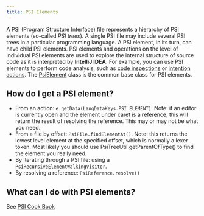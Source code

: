 ```yaml
---
title: PSI Elements
---
```


A PSI (Program Structure Interface) file represents a hierarchy of PSI elements (so-called _PSI trees_). A single PSI file may include several PSI trees in a particular programming language. A PSI element, in its turn, can have child PSI elements.
PSI elements and operations on the level of individual PSI elements are used to explore the internal structure of source code as it is interpreted by **IntelliJ IDEA**. For example, you can use PSI elements to perform code analysis, such as
[code inspections](http://www.jetbrains.com/idea/help/code-inspection.html)
or
[intention actions](http://www.jetbrains.com/idea/help/intention-actions.html).
The
[PsiElement](https://upsource.jetbrains.com/idea-community/file/1731d054af4ca27aa827c03929e27eeb0e6a8366/platform/core-api/src/com/intellij/psi/PsiElement.java)
class is the common base class for PSI elements.

## How do I get a PSI element?

*  From an action: `e.getData(LangDataKeys.PSI_ELEMENT)`. Note: if an editor is currently open and the element under caret is a reference, this will return the result of resolving the reference. This may or may not be what you need.
*  From a file by offset: `PsiFile.findElementAt()`. Note: this returns the lowest level element at the specified offset, which is normally a lexer token.
Most likely you should use PsiTreeUtil.getParentOfType() to find the element you really need.
*  By iterating through a PSI file: using a `PsiRecursiveElementWalkingVisitor`.
*  By resolving a reference: `PsiReference.resolve()`

## What can I do with PSI elements?

See [PSI Cook Book](/basics/psi_cookbook.md)
